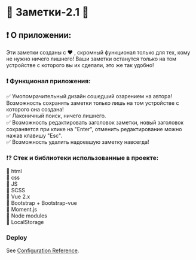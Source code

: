 # :floppy_disk: Заметки-2.1 :notebook_with_decorative_cover:

## :heavy_exclamation_mark: О приложении:

Эти заметки созданы с :hearts: , скромный функционал только для тех, кому не нужно ничего лишнего! Ваши заметки останутся только на том устройстве с которого вы их сделали, это же так удобно!


### :heavy_exclamation_mark: Функционал приложения:

:white_check_mark: Умопомрачительный дизайн сошедший озарением на автора! Возможность сохранять заметки только лишь на том устройстве с которого она создана!  
:white_check_mark: Лаконичный поиск, ничего лишнего.  
:white_check_mark: Возможность редактировать заголовок заметки, новый заголовок сохраняется при клике на "Enter", отменить редактирование можно нажав клавишу "Esc".  
:white_check_mark: Возможность удалить надоевшую заметку навсегда!



### :interrobang: Стек и библиотеки использованные в проекте:

:chicken: html  
:chicken: css  
:chicken: JS  
:chicken: SCSS  
:chicken: Vue 2.x  
:chicken: Bootstrap + Bootstrap-vue  
:chicken: Moment.js  
:chicken: Node modules  
:chicken: LocalStorage 

### Deploy
See [Configuration Reference](https://cli.vuejs.org/config/).
